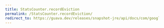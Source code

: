 ```yaml
---
title: StatsCounter.recordEviction
permalink: /StatsCounter.recordEviction/
redirect_to: https://guava.dev/releases/snapshot-jre/api/docs/com/google/common/cache/AbstractCache.StatsCounter.html#recordEviction--
---
```


